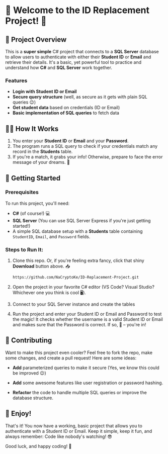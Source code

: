 # 🎉 Welcome to the ID Replacement Project! 🎉

## 🚀 Project Overview
This is a **super simple** C# project that connects to a **SQL Server** database to allow users to authenticate with either their **Student ID** or **Email** and retrieve their details. It's a basic, yet powerful tool to practice and understand how **C#** and **SQL Server** work together. 

### Features
- **Login with Student ID or Email**
- **Secure query structure** (well, as secure as it gets with plain SQL queries 😉)
- **Get student data** based on credentials (ID or Email)
- **Basic implementation of SQL queries** to fetch data

## 🧑‍💻 How It Works
1. You enter your **Student ID** or **Email** and your **Password**.
2. The program runs a SQL query to check if your credentials match any record in the **Students** table.
3. If you're a match, it grabs your info! Otherwise, prepare to face the error message of your dreams. 😬

## 🔨 Getting Started
### Prerequisites
To run this project, you'll need:
- **C#** (of course!) 💻
- **SQL Server** (You can use SQL Server Express if you're just getting started!)
- A simple SQL database setup with a **Students** table containing `StudentID`, `Email`, and `Password` fields.

### Steps to Run It:
1. Clone this repo. Or, if you're feeling extra fancy, click that shiny **Download** button above. 📥
   
   ```bash
   https://github.com/NaCryptoKe/ID-Replacement-Project.git
2. Open the project in your favorite C# editor (VS Code? Visual Studio? Whichever one you think is cool 🖥️).
3. Connect to your SQL Server instance and create the tables
4. Run the project and enter your Student ID or Email and Password to test the magic!
It checks whether the username is a valid Student ID or Email and makes sure that the Password is correct. If so, 🎉 – you're in!

## 📢 Contributing
Want to make this project even cooler? Feel free to fork the repo, make some changes, and create a pull request! Here are some ideas:

- **Add** parameterized queries to make it secure (Yes, we know this could be improved 😉)

- **Add** some awesome features like user registration or password hashing.

- **Refactor** the code to handle multiple SQL queries or improve the database structure.

## 🎈 Enjoy!
That's it! You now have a working, basic project that allows you to authenticate with a Student ID or Email. Keep it simple, keep it fun, and always remember: Code like nobody's watching! 😎

Good luck, and happy coding! 👾
